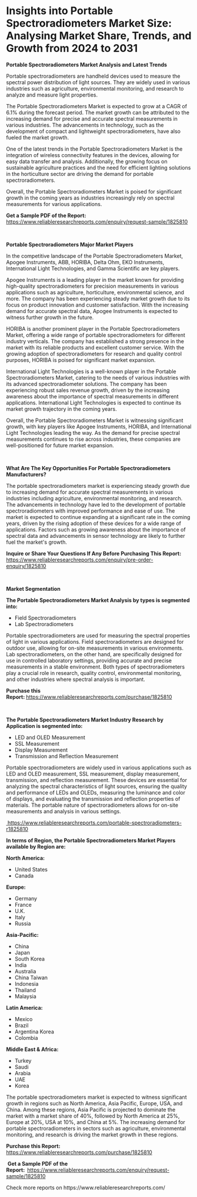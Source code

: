 <p><h1>Insights into Portable Spectroradiometers Market Size: Analysing Market Share, Trends, and Growth from 2024 to 2031</h1></p><p><strong>Portable Spectroradiometers Market Analysis and Latest Trends</strong></p>
<p><p>Portable spectroradiometers are handheld devices used to measure the spectral power distribution of light sources. They are widely used in various industries such as agriculture, environmental monitoring, and research to analyze and measure light properties.</p><p>The Portable Spectroradiometers Market is expected to grow at a CAGR of 6.1% during the forecast period. The market growth can be attributed to the increasing demand for precise and accurate spectral measurements in various industries. The advancements in technology, such as the development of compact and lightweight spectroradiometers, have also fueled the market growth.</p><p>One of the latest trends in the Portable Spectroradiometers Market is the integration of wireless connectivity features in the devices, allowing for easy data transfer and analysis. Additionally, the growing focus on sustainable agriculture practices and the need for efficient lighting solutions in the horticulture sector are driving the demand for portable spectroradiometers.</p><p>Overall, the Portable Spectroradiometers Market is poised for significant growth in the coming years as industries increasingly rely on spectral measurements for various applications.</p></p>
<p><strong>Get a Sample PDF of the Report:&nbsp;</strong> <a href="https://www.reliableresearchreports.com/enquiry/request-sample/1825810">https://www.reliableresearchreports.com/enquiry/request-sample/1825810</a></p>
<p>&nbsp;</p>
<p><strong>Portable Spectroradiometers Major Market Players</strong></p>
<p><p>In the competitive landscape of the Portable Spectroradiometers Market, Apogee Instruments, ABB, HORIBA, Delta Ohm, EKO Instruments, International Light Technologies, and Gamma Scientific are key players.</p><p>Apogee Instruments is a leading player in the market known for providing high-quality spectroradiometers for precision measurements in various applications such as agriculture, horticulture, environmental science, and more. The company has been experiencing steady market growth due to its focus on product innovation and customer satisfaction. With the increasing demand for accurate spectral data, Apogee Instruments is expected to witness further growth in the future.</p><p>HORIBA is another prominent player in the Portable Spectroradiometers Market, offering a wide range of portable spectroradiometers for different industry verticals. The company has established a strong presence in the market with its reliable products and excellent customer service. With the growing adoption of spectroradiometers for research and quality control purposes, HORIBA is poised for significant market expansion.</p><p>International Light Technologies is a well-known player in the Portable Spectroradiometers Market, catering to the needs of various industries with its advanced spectroradiometer solutions. The company has been experiencing robust sales revenue growth, driven by the increasing awareness about the importance of spectral measurements in different applications. International Light Technologies is expected to continue its market growth trajectory in the coming years.</p><p>Overall, the Portable Spectroradiometers Market is witnessing significant growth, with key players like Apogee Instruments, HORIBA, and International Light Technologies leading the way. As the demand for precise spectral measurements continues to rise across industries, these companies are well-positioned for future market expansion.</p></p>
<p>&nbsp;</p>
<p><strong>What Are The Key Opportunities For Portable Spectroradiometers Manufacturers?</strong></p>
<p><p>The portable spectroradiometers market is experiencing steady growth due to increasing demand for accurate spectral measurements in various industries including agriculture, environmental monitoring, and research. The advancements in technology have led to the development of portable spectroradiometers with improved performance and ease of use. The market is expected to continue expanding at a significant rate in the coming years, driven by the rising adoption of these devices for a wide range of applications. Factors such as growing awareness about the importance of spectral data and advancements in sensor technology are likely to further fuel the market's growth.</p></p>
<p><strong>Inquire or Share Your Questions If Any Before Purchasing This Report:</strong> <a href="https://www.reliableresearchreports.com/enquiry/pre-order-enquiry/1825810">https://www.reliableresearchreports.com/enquiry/pre-order-enquiry/1825810</a></p>
<p>&nbsp;</p>
<p><strong>Market Segmentation</strong></p>
<p><strong>The Portable Spectroradiometers Market Analysis by types is segmented into:</strong></p>
<p><ul><li>Field Spectroradiometers</li><li>Lab Spectroradiometers</li></ul></p>
<p><p>Portable spectroradiometers are used for measuring the spectral properties of light in various applications. Field spectroradiometers are designed for outdoor use, allowing for on-site measurements in various environments. Lab spectroradiometers, on the other hand, are specifically designed for use in controlled laboratory settings, providing accurate and precise measurements in a stable environment. Both types of spectroradiometers play a crucial role in research, quality control, environmental monitoring, and other industries where spectral analysis is important.</p></p>
<p><strong>Purchase this Report:&nbsp;</strong><a href="https://www.reliableresearchreports.com/purchase/1825810">https://www.reliableresearchreports.com/purchase/1825810</a></p>
<p>&nbsp;</p>
<p><strong>The Portable Spectroradiometers Market Industry Research by Application is segmented into:</strong></p>
<p><ul><li>LED and OLED Measurement</li><li>SSL Measurement</li><li>Display Measurement</li><li>Transmission and Reflection Measurement</li></ul></p>
<p><p>Portable spectroradiometers are widely used in various applications such as LED and OLED measurement, SSL measurement, display measurement, transmission, and reflection measurement. These devices are essential for analyzing the spectral characteristics of light sources, ensuring the quality and performance of LEDs and OLEDs, measuring the luminance and color of displays, and evaluating the transmission and reflection properties of materials. The portable nature of spectroradiometers allows for on-site measurements and analysis in various settings.</p></p>
<p><a href="https://www.reliableresearchreports.com/portable-spectroradiometers-r1825810">&nbsp;https://www.reliableresearchreports.com/portable-spectroradiometers-r1825810</a></p>
<p><strong>In terms of Region, the Portable Spectroradiometers Market Players available by Region are:</strong></p>
<p>
    <p> <strong> North America: </strong>
        <ul>
            <li>United States</li>
            <li>Canada</li>
        </ul>
        </p> 
    <p> <strong> Europe: </strong>
        <ul>
            <li>Germany</li>
            <li>France</li>
            <li>U.K.</li>
            <li>Italy</li>
            <li>Russia</li>
        </ul>
        </p> 
    <p> <strong> Asia-Pacific: </strong>
        <ul>
            <li>China</li>
            <li>Japan</li>
            <li>South Korea</li>
            <li>India</li>
            <li>Australia</li>
            <li>China Taiwan</li>
            <li>Indonesia</li>
            <li>Thailand</li>
            <li>Malaysia</li>
        </ul>
        </p> 
    <p> <strong> Latin America: </strong>
        <ul>
            <li>Mexico</li>
            <li>Brazil</li>
            <li>Argentina Korea</li>
            <li>Colombia</li>
        </ul>
        </p> 
    <p> <strong> Middle East & Africa: </strong>
        <ul>
            <li>Turkey</li>
            <li>Saudi</li>
            <li>Arabia</li>
            <li>UAE</li>
            <li>Korea</li>
        </ul>
    </p>
    </p>
<p><p>The portable spectroradiometers market is expected to witness significant growth in regions such as North America, Asia Pacific, Europe, USA, and China. Among these regions, Asia Pacific is projected to dominate the market with a market share of 40%, followed by North America at 25%, Europe at 20%, USA at 10%, and China at 5%. The increasing demand for portable spectroradiometers in sectors such as agriculture, environmental monitoring, and research is driving the market growth in these regions.</p></p>
<p><strong>Purchase this Report: </strong><a href="https://www.reliableresearchreports.com/purchase/1825810">https://www.reliableresearchreports.com/purchase/1825810</a></p>
<p>&nbsp;<strong>Get a Sample PDF of the Report:&nbsp;&nbsp;</strong><a href="https://www.reliableresearchreports.com/enquiry/request-sample/1825810">https://www.reliableresearchreports.com/enquiry/request-sample/1825810</a></p>
<p><strong></strong></p>
<p>Check more reports on https://www.reliableresearchreports.com/</p>